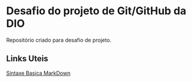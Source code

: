 # Desafio  do projeto de Git/GitHub da DIO
Repositório criado para desafio de projeto.

## Links Uteis
[Sintaxe Basica MarkDown](https://www.markdownguide.org/basic-syntax/)
